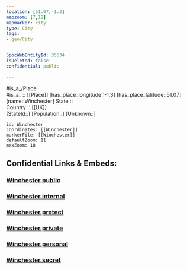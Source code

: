 ```yaml
---
location: [51.07,-1.3] 
mapzoom: [7,12] 
mapmarker: city 
type: City
tags:
- geo/City


SpocWebEntityId: 35634
isDeleted: false
confidential: public

---
```

#is_a_/Place  
#is_a_ :: [[Place]] 
[has_place_longitude::-1.3] 
[has_place_latitude::51.07] 
[name::Winchester] 
State ::  
Country :: [[UK]]  
[StateId::] 
[Population::] 
[Unknown::] 


```leaflet
id: Winchester
coordinates: [[Winchester]] 
markerFile: [[Winchester]] 
defaultZoom: 11 
maxZoom: 18
```


## Confidential Links & Embeds: 

### [Winchester.public](/_public/\Earth\Continent\Europe\Europe~North\UK\England\Regions~England\South_East_England\Hampshire,County\cities~Hampshire\Winchester\cities~WinchesterWinchester.public.md) 

### [Winchester.internal](/_internal/\Earth\Continent\Europe\Europe~North\UK\England\Regions~England\South_East_England\Hampshire,County\cities~Hampshire\Winchester\cities~WinchesterWinchester.internal.md) 

### [Winchester.protect](/_protect/\Earth\Continent\Europe\Europe~North\UK\England\Regions~England\South_East_England\Hampshire,County\cities~Hampshire\Winchester\cities~WinchesterWinchester.protect.md) 

### [Winchester.private](/_private/\Earth\Continent\Europe\Europe~North\UK\England\Regions~England\South_East_England\Hampshire,County\cities~Hampshire\Winchester\cities~WinchesterWinchester.private.md) 

### [Winchester.personal](/_personal/\Earth\Continent\Europe\Europe~North\UK\England\Regions~England\South_East_England\Hampshire,County\cities~Hampshire\Winchester\cities~WinchesterWinchester.personal.md) 

### [Winchester.secret](/_secret/\Earth\Continent\Europe\Europe~North\UK\England\Regions~England\South_East_England\Hampshire,County\cities~Hampshire\Winchester\cities~WinchesterWinchester.secret.md)

